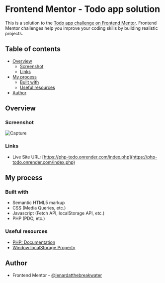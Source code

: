 # Frontend Mentor - Todo app solution

This is a solution to the [Todo app challenge on Frontend Mentor](https://www.frontendmentor.io/challenges/todo-app-Su1_KokOW). Frontend Mentor challenges help you improve your coding skills by building realistic projects. 

## Table of contents

- [Overview](#overview)
  - [Screenshot](#screenshot)
  - [Links](#links)
- [My process](#my-process)
  - [Built with](#built-with)
  - [Useful resources](#useful-resources)
- [Author](#author)

## Overview

### Screenshot
![Capture](https://github.com/lenardatthebreakwater/php-todo/assets/142602437/d291c590-f1a6-4465-8257-72bd9280dbe0)

### Links

- Live Site URL: [https://php-todo.onrender.com/index.php](https://php-todo.onrender.com/index.php)

## My process

### Built with

- Semantic HTML5 markup
- CSS (Media Queries, etc.)
- Javascript (Fetch API, localStorage API, etc.)
- PHP (PDO, etc.)

### Useful resources

- [PHP: Documentation](https://www.php.net/docs.php)
- [Window localStorage Property](https://www.w3schools.com/jsref/prop_win_localstorage.asp)

## Author

- Frontend Mentor - [@lenardatthebreakwater](https://www.frontendmentor.io/profile/lenardatthebreakwater)
